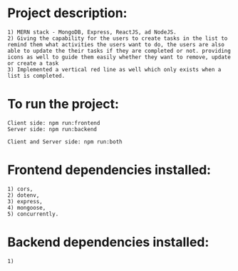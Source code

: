 #   Project description:
    1) MERN stack - MongoDB, Express, ReactJS, ad NodeJS.
    2) Giving the capability for the users to create tasks in the list to remind them what activities the users want to do, the users are also able to update the their tasks if they are completed or not. providing icons as well to guide them easily whether they want to remove, update or create a task
    3) Implemented a vertical red line as well which only exists when a list is completed.

#   To run the project:
    Client side: npm run:frontend
    Server side: npm run:backend

    Client and Server side: npm run:both

#   Frontend dependencies installed:
    1) cors,
    2) dotenv,
    3) express,
    4) mongoose,
    5) concurrently.

#   Backend dependencies installed:
    1)
  
